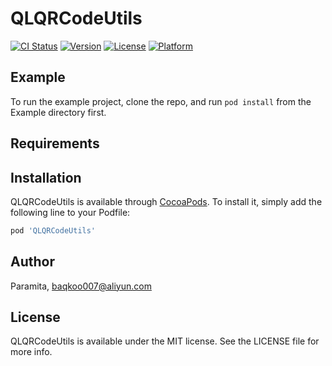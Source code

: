 # QLQRCodeUtils

[![CI Status](https://img.shields.io/travis/Paramita/QLQRCodeUtils.svg?style=flat)](https://travis-ci.org/Paramita/QLQRCodeUtils)
[![Version](https://img.shields.io/cocoapods/v/QLQRCodeUtils.svg?style=flat)](https://cocoapods.org/pods/QLQRCodeUtils)
[![License](https://img.shields.io/cocoapods/l/QLQRCodeUtils.svg?style=flat)](https://cocoapods.org/pods/QLQRCodeUtils)
[![Platform](https://img.shields.io/cocoapods/p/QLQRCodeUtils.svg?style=flat)](https://cocoapods.org/pods/QLQRCodeUtils)

## Example

To run the example project, clone the repo, and run `pod install` from the Example directory first.

## Requirements

## Installation

QLQRCodeUtils is available through [CocoaPods](https://cocoapods.org). To install
it, simply add the following line to your Podfile:

```ruby
pod 'QLQRCodeUtils'
```

## Author

Paramita, baqkoo007@aliyun.com

## License

QLQRCodeUtils is available under the MIT license. See the LICENSE file for more info.
